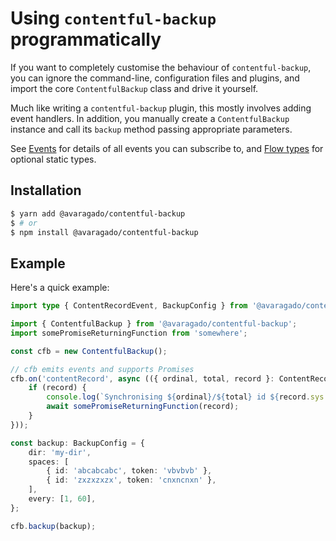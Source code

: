# Using `contentful-backup` programmatically

If you want to completely customise the behaviour of `contentful-backup`, you can ignore the command-line, configuration files and plugins, and import the core `ContentfulBackup` class and drive it yourself.

Much like writing a `contentful-backup` plugin, this mostly involves adding event handlers. In addition, you manually create a `ContentfulBackup` instance and call its `backup` method passing appropriate parameters.

See [Events](./events.md) for details of all events you can subscribe to, and [Flow types](./flow-types.md) for optional static types.


## Installation

```bash
$ yarn add @avaragado/contentful-backup
$ # or
$ npm install @avaragado/contentful-backup
```

## Example

Here's a quick example:

```ts
import type { ContentRecordEvent, BackupConfig } from '@avaragado/contentful-backup';

import { ContentfulBackup } from '@avaragado/contentful-backup';
import somePromiseReturningFunction from 'somewhere';

const cfb = new ContentfulBackup();

// cfb emits events and supports Promises
cfb.on('contentRecord', async (({ ordinal, total, record }: ContentRecordEvent) => {
    if (record) {
        console.log(`Synchronising ${ordinal}/${total} id ${record.sys.id}`);
        await somePromiseReturningFunction(record);
    }
}));

const backup: BackupConfig = {
    dir: 'my-dir',
    spaces: [
        { id: 'abcabcabc', token: 'vbvbvb' },
        { id: 'zxzxzxzx', token: 'cnxncnxn' },
    ],
    every: [1, 60],
};

cfb.backup(backup);
```
